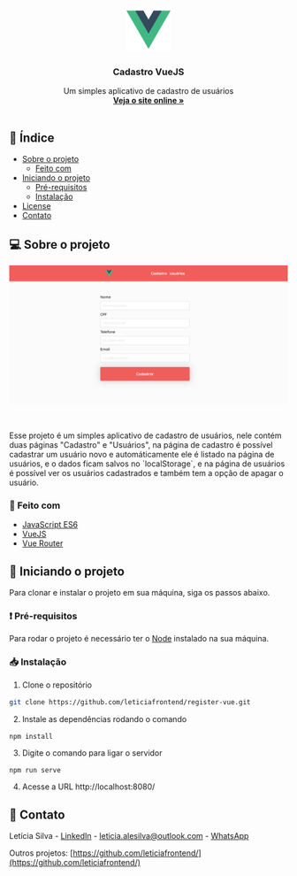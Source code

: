 <br />
<p align="center">
  <img src="src/assets/logo.png" alt="Logo" width="80" height="80">
  <h3 align="center">Cadastro VueJS</h3>

  <p align="center">
    Um simples aplicativo de cadastro de usuários
    <br />
    <a href="https://leticiafrontend.github.io/register-vue/"><strong>Veja o site online »</strong></a>
    <br />
    <br />
  </p>
</p>

## 📌 Índice

- [Sobre o projeto](#sobre-o-projeto)
  - [Feito com](#feito-com)
- [Iniciando o projeto](#iniciando-o-projeto)
  - [Pré-requisitos](#requisitos-minimos)
  - [Instalação](#instalacao)
- [License](#license)
- [Contato](#contato)

## 💻 Sobre o projeto

<p align="center">
  <img src="src/assets/screenshot.PNG" alt="screenshot">
</p>
<br>

<p>Esse projeto é um simples aplicativo de cadastro de usuários, nele contém duas páginas "Cadastro" e "Usuários", na página de cadastro é possível cadastrar um usuário novo e automáticamente ele é listado na página de usuários, e o dados ficam salvos no `localStorage`, e na página de usuários é possível ver os usuários cadastrados e também tem a opção de apagar o usuário.</p>

### 📝 Feito com

- [JavaScript ES6](http://es6-features.org/)
- [VueJS](https://vuejs.org/)
- [Vue Router](https://router.vuejs.org/)

## 🎉 Iniciando o projeto

Para clonar e instalar o projeto em sua máquina, siga os passos abaixo.

### ❗ Pré-requisitos <a name="requisitos-minimos"></a>

Para rodar o projeto é necessário ter o <a href="https://nodejs.org/en/download/">Node</a> instalado na sua máquina.

### 📥 Instalação <a name="instalacao"></a>

1. Clone o repositório

```sh
git clone https://github.com/leticiafrontend/register-vue.git
```

2. Instale as dependências rodando o comando

```sh
npm install
```

3. Digite o comando para ligar o servidor

```JS
npm run serve
```

4. Acesse a URL http://localhost:8080/

## 📱 Contato <a name="contato"></a>

Letícia Silva - [LinkedIn](https://www.linkedin.com/in/leticia-alexandre/) - leticia.alesilva@outlook.com - [WhatsApp](https://api.whatsapp.com/send?phone=5511940106659)

Outros projetos: [https://github.com/leticiafrontend/](https://github.com/leticiafrontend/)
<br>
<br><br>
